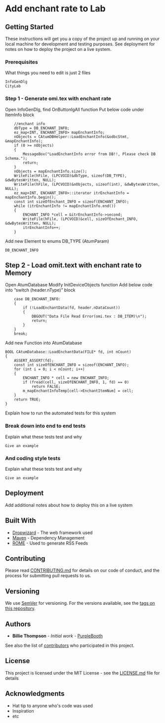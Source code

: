 # Add enchant rate to Lab

## Getting Started

These instructions will get you a copy of the project up and running on your local machine for development and testing purposes. See deployment for notes on how to deploy the project on a live system.

### Prerequisites

What things you need to edit is just 2 files

```
InfoGenDlg
CityLab
```

### Step 1 - Generate omi.tex with enchant rate
Open InfoGenDlg, find OnButtonIgAll function
Put below code under ItemInfo block

```
	//enchant info
	dbType = DB_ENCHANT_INFO;
	ez_map<INT, ENCHANT_INFO> mapEnchantInfo;
	nObjects = CAtumDBHelper::LoadEnchantInfo(&odbcStmt, &mapEnchantInfo);
	if (0 >= nObjects)
	{
		MessageBox("LoadEnchantInfo error from DB!!, Please check DB Schema.");
		return;
	}
	nObjects = mapEnchantInfo.size();
	WriteFile(hFile, (LPCVOID)&dbType, sizeof(DB_TYPE), &dwBytesWritten, NULL);
	WriteFile(hFile, (LPCVOID)&nObjects, sizeof(int), &dwBytesWritten, NULL);
	ez_map<INT, ENCHANT_INFO>::iterator itrEnchantInfo = mapEnchantInfo.begin();
	const int sizeOfEnchant_INFO = sizeof(ENCHANT_INFO);
	while (itrEnchantInfo != mapEnchantInfo.end())
	{
		ENCHANT_INFO *cell = &itrEnchantInfo->second;
		WriteFile(hFile, (LPCVOID)&cell, sizeOfEnchant_INFO, &dwBytesWritten, NULL);
		itrEnchantInfo++;
	}
```

Add new Element to enums DB_TYPE (AtumParam)

```
DB_ENCHANT_INFO
```

## Step 2 - Load omit.text with enchant rate to Memory

Open AtumDatabase
Modify InitDeviceObjects function
Add below code into “switch (header.nType)” block

```
	case DB_ENCHANT_INFO:
	{
		if (!LoadEnchantData(fd, header.nDataCount))
		{
			DBGOUT("Data File Read Error(omi.tex : DB_ITEM)\n");
			return;
		}
	}
	break;
```

Add new Function into AtumDatabase 

```
BOOL CAtumDatabase::LoadEnchantData(FILE* fd, int nCount)
{
	ASSERT_ASSERT(fd);
	const int sizeOfENCHANT_INFO = sizeof(ENCHANT_INFO);
	for (int i = 0; i < nCount; i++)
	{
		ENCHANT_INFO * cell = new ENCHANT_INFO;
		if (fread(cell, sizeOfENCHANT_INFO, 1, fd) == 0)
			return FALSE;
		m_mapEnchantInfoTemp[cell->EnchantItemNum] = cell;
	}
	return TRUE;
}
```


			
Explain how to run the automated tests for this system

### Break down into end to end tests

Explain what these tests test and why

```
Give an example
```

### And coding style tests

Explain what these tests test and why

```
Give an example
```

## Deployment

Add additional notes about how to deploy this on a live system

## Built With

* [Dropwizard](http://www.dropwizard.io/1.0.2/docs/) - The web framework used
* [Maven](https://maven.apache.org/) - Dependency Management
* [ROME](https://rometools.github.io/rome/) - Used to generate RSS Feeds

## Contributing

Please read [CONTRIBUTING.md](https://gist.github.com/PurpleBooth/b24679402957c63ec426) for details on our code of conduct, and the process for submitting pull requests to us.

## Versioning

We use [SemVer](http://semver.org/) for versioning. For the versions available, see the [tags on this repository](https://github.com/your/project/tags). 

## Authors

* **Billie Thompson** - *Initial work* - [PurpleBooth](https://github.com/PurpleBooth)

See also the list of [contributors](https://github.com/your/project/contributors) who participated in this project.

## License

This project is licensed under the MIT License - see the [LICENSE.md](LICENSE.md) file for details

## Acknowledgments

* Hat tip to anyone who's code was used
* Inspiration
* etc
